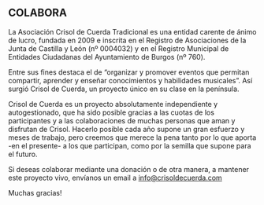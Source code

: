 ## COLABORA

La Asociación Crisol de Cuerda Tradicional es una entidad carente de ánimo de lucro, fundada en 2009 e inscrita en el Registro de Asociaciones de la Junta de Castilla y León (nº 0004032) y en el Registro Municipal de Entidades Ciudadanas del Ayuntamiento de Burgos (nº 760).

Entre sus fines destaca el de “organizar y promover eventos que permitan compartir, aprender y enseñar conocimientos y habilidades musicales”. Así surgió Crisol de Cuerda, un proyecto único en su clase en la península.

Crisol de Cuerda es un proyecto absolutamente independiente y autogestionado, que ha sido posible gracias a las cuotas de los participantes y a las colaboraciones de muchas personas que aman y disfrutan de Crisol. Hacerlo posible cada año supone un gran esfuerzo y meses de trabajo, pero creemos que merece la pena tanto por lo que aporta -en el presente- a los que participan, como por la semilla que supone para el futuro.

Si deseas colaborar mediante una donación o de otra manera, a mantener este proyecto vivo, envíanos un email a [info@crisoldecuerda.com](mailto:info@crisoldecuerda.com?subject=Como%20colaborar)

Muchas gracias!
